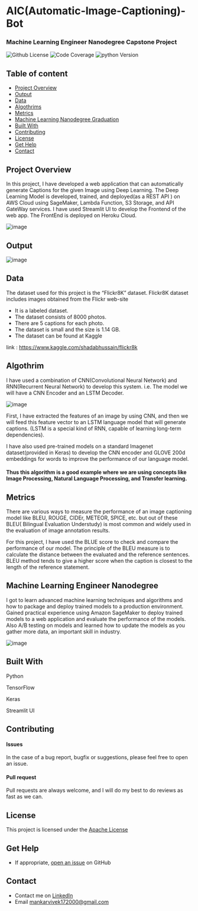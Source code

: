 
# AIC(Automatic-Image-Captioning)- Bot
### Machine Learning Engineer Nanodegree Capstone Project

![Github License](https://img.shields.io/aur/license/android-studio)
![Code Coverage](https://img.shields.io/badge/coverage-80%25-green)
![python Version](https://img.shields.io/pypi/pyversions/Django)
 
## Table of content

- [Project Overview ](#Project-Overview )
- [Output](#Output)
- [Data](#Data)
- [Algothrims](#Algothrims)
- [Metrics](#Metrics)
- [Machine Learning Nanodegree Graduation](#Machine-Learning-Engineer-Nanodegree)
- [Built With](#built-with)
- [Contributing](#contributing)
- [License](#license)
- [Get Help](#get-help)
- [Contact](#contact)


## Project Overview

In this project, I have developed a web application that can automatically generate Captions for the given Image using Deep Learning. The Deep Learning Model is developed, trained, and deployed(as a REST API ) on AWS Cloud using  SageMaker, Lambda Function, S3 Storage, and API GateWay services. I have used Streamlit UI to develop the Frontend of the web app. The FrontEnd is deployed on Heroku Cloud.

![image](https://user-images.githubusercontent.com/53163419/109759121-940bf800-7c12-11eb-827d-8d5a135c51f6.png)



## Output 
 
![image](https://user-images.githubusercontent.com/53163419/110333609-c8831800-8047-11eb-8a4d-5102f7daa946.png)



## Data 

The dataset used for this project is the “Flickr8K” dataset. Flickr8K dataset includes images obtained from the Flickr web-site
 - It is a labeled dataset. 
 - The dataset consists of 8000 photos.
 - There are 5 captions for each photo.
 - The dataset is small and the size is 1.14 GB.
 - The dataset can be found at Kaggle


link : https://www.kaggle.com/shadabhussain/flickr8k

## Algothrim

I have used a combination of CNN(Convolutional Neural Network) and RNN(Recurrent Neural Network) to develop this system. i.e. The model we will have a CNN Encoder and an LSTM Decoder.

![image](https://user-images.githubusercontent.com/53163419/110330610-f8302100-8043-11eb-8534-bbc082af77c9.png)


First, I have extracted the features of an image by using CNN, and then we will feed this feature vector to an LSTM language model that will generate captions.  (LSTM is a special kind of RNN, capable of learning long-term dependencies). 

I have also used pre-trained models on a standard Imagenet dataset(provided in Keras) to develop the CNN encoder and GLOVE 200d embeddings for words to improve the performance of our language model.


#### Thus this algorithm is a good example where we are using concepts like  Image Processing,  Natural Language Processing, and  Transfer learning.

 
 
## Metrics

There are various ways to measure the performance of an image captioning model like BLEU, ROUGE, CIDEr, METEOR, SPICE, etc. but out of these BLEU( Bilingual Evaluation Understudy) is most common and widely used in the evaluation of image annotation results. 


For this project, I have used the BLUE score to check and compare the performance of our model. The principle of the BLEU measure is to calculate the distance between the evaluated and the reference sentences. BLEU method tends to give a higher score when the caption is closest to the length of the reference statement.


## Machine Learning Engineer Nanodegree 

I got to learn advanced machine learning techniques and algorithms and how to package and deploy trained models to a production environment. Gained practical experience using Amazon SageMaker to deploy trained models to a web application and evaluate the performance of the models. Also A/B testing on models and learned how to update the models as you gather more data, an important skill in industry. 

![image](https://user-images.githubusercontent.com/53163419/109755751-9408f980-7c0c-11eb-8635-2f424f4db3b6.png)



## Built With

Python

TensorFlow 

Keras 

Streamlit UI


## Contributing

#### Issues
In the case of a bug report, bugfix or suggestions, please feel free to open an issue.

#### Pull request
Pull requests are always welcome, and I will do my best to do reviews as fast as we can.


## License

This project is licensed under the [Apache License](https://github.com/Vivek1258/Django-Ecommerce-website-backend/blob/main/LICENSE)

## Get Help

- If appropriate, [open an issue](https://github.com/Vivek1258/End-to-end-deep-learning-project-Tell-me-about-the-image/issues) on GitHub

## Contact 

- Contact me on [LinkedIn](https://www.linkedin.com/in/vivek-mankar-182735184/) 
- Email mankarvivek172000@gmail.com
 
